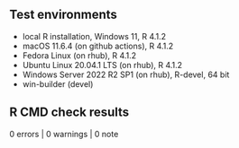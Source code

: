 ## Test environments
* local R installation, Windows 11, R 4.1.2
* macOS 11.6.4 (on github actions), R 4.1.2
* Fedora Linux (on rhub), R 4.1.2
* Ubuntu Linux 20.04.1 LTS (on rhub), R 4.1.2
* Windows Server 2022 R2 SP1 (on rhub), R-devel, 64 bit 
* win-builder (devel)

## R CMD check results

0 errors | 0 warnings | 0 note
